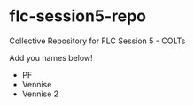 # flc-session5-repo

Collective Repository for FLC Session 5 - COLTs

Add you names below!

- PF
- Vennise
- Vennise 2
